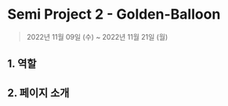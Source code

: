 # Semi Project 2 - Golden-Balloon
> 2022년 11월 09일 (수) ~ 2022년 11월 21일 (월) 
>
> 



## 1. 역할



## 2. 페이지 소개

### 

